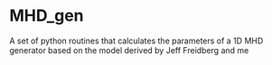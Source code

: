 # MHD_gen
A set of python routines that calculates the parameters of a 1D MHD generator based on the model derived by Jeff Freidberg and me
